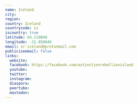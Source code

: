 ```yaml
---
name: Iceland
city:
region:
country: Iceland
countrycode: is
iscountry: true
latitude: 64.110049
longitude: -21.858646
email: xr-iceland@protonmail.com
publiciseemail: false
links:
  website:
  facebook: https://facebook.com/extinctionrebellionisland
  youtube:
  twitter:
  instagram:
  diaspora:
  peertube:
  mastodon:
---
```

